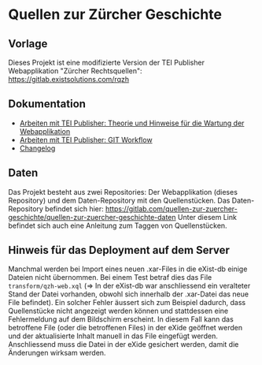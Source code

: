 # Quellen zur Zürcher Geschichte

## Vorlage

Dieses Projekt ist eine modifizierte Version der TEI Publisher Webapplikation "Zürcher Rechtsquellen": https://gitlab.existsolutions.com/rqzh

## Dokumentation

- [Arbeiten mit TEI Publisher: Theorie und Hinweise für die Wartung der Webapplikation](/documentation/Arbeiten_mit_TEI_Publisher_Theorie/index.md)
- [Arbeiten mit TEI Publisher: GIT Workflow](/documentation/Arbeiten_mit_TEI_Publisher_GIT_Workflow/index.md)
- [Changelog](/documentation/Changelog/index.md)

  
## Daten

Das Projekt besteht aus zwei Repositories: Der Webapplikation (dieses Repository) und dem Daten-Repository mit den Quellenstücken. Das Daten-Repository befindet sich hier: https://gitlab.com/quellen-zur-zuercher-geschichte/quellen-zur-zuercher-geschichte-daten
Unter diesem Link befindet sich auch eine Anleitung zum Taggen von Quellenstücken.

## Hinweis für das Deployment auf dem Server

Manchmal werden bei Import eines neuen .xar-Files in die eXist-db einige Dateien nicht übernommen. Bei einem Test betraf dies das File `transform/qzh-web.xql` (=> In der eXist-db war anschliessend ein veralteter Stand der Datei vorhanden, obwohl sich innerhalb der .xar-Datei das neue File befindet). Ein solcher Fehler äussert sich zum Beispiel dadurch, dass Quellenstücke nicht angezeigt werden können und stattdessen eine Fehlermeldung auf dem Bildschirm erscheint. In diesem Fall kann das betroffene File (oder die betroffenen Files) in der eXide geöffnet werden und der aktualisierte Inhalt manuell in das File eingefügt werden. Anschliessend muss die Datei in der eXide gesichert werden, damit die Änderungen wirksam werden.